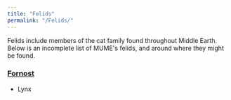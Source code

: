 ```yaml
---
title: "Felids"
permalink: "/Felids/"
---
```


Felids include members of the cat family found throughout Middle Earth.
Below is an incomplete list of MUME's felids, and around where they
might be found.

### [Fornost](Fornost "wikilink")

- Lynx
